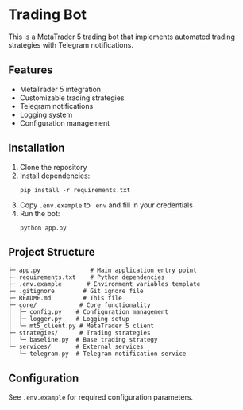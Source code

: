 # Trading Bot

This is a MetaTrader 5 trading bot that implements automated trading strategies with Telegram notifications.

## Features

- MetaTrader 5 integration
- Customizable trading strategies
- Telegram notifications
- Logging system
- Configuration management

## Installation

1. Clone the repository
2. Install dependencies:
   ```
   pip install -r requirements.txt
   ```
3. Copy `.env.example` to `.env` and fill in your credentials
4. Run the bot:
   ```
   python app.py
   ```

## Project Structure

```
├─ app.py              # Main application entry point
├─ requirements.txt    # Python dependencies
├─ .env.example       # Environment variables template
├─ .gitignore        # Git ignore file
├─ README.md         # This file
├─ core/            # Core functionality
│  ├─ config.py    # Configuration management
│  ├─ logger.py    # Logging setup
│  └─ mt5_client.py # MetaTrader 5 client
├─ strategies/      # Trading strategies
│  └─ baseline.py  # Base trading strategy
└─ services/       # External services
   └─ telegram.py  # Telegram notification service
```

## Configuration

See `.env.example` for required configuration parameters.
